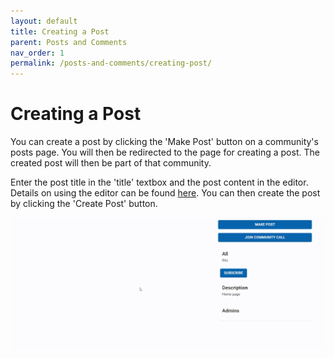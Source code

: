 ```yaml
---
layout: default
title: Creating a Post
parent: Posts and Comments
nav_order: 1
permalink: /posts-and-comments/creating-post/
---
```


# Creating a Post

You can create a post by clicking the 'Make Post' button on a community's posts page. You will then be redirected to the page for creating a post. The created post will then be part of that community.

Enter the post title in the 'title' textbox and the post content in the editor. Details on using the editor can be found [here](../../editor). You can then create the post by clicking the 'Create Post' button.

![Creating a Post](../../gifs/creating-post.gif)
